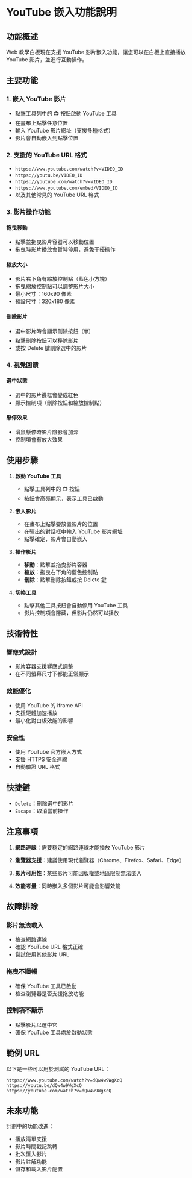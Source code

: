 # YouTube 嵌入功能說明

## 功能概述

Web 教學白板現在支援 YouTube 影片嵌入功能，讓您可以在白板上直接播放 YouTube 影片，並進行互動操作。

## 主要功能

### 1. 嵌入 YouTube 影片
- 點擊工具列中的 📺 按鈕啟動 YouTube 工具
- 在畫布上點擊任意位置
- 輸入 YouTube 影片網址（支援多種格式）
- 影片會自動嵌入到點擊位置

### 2. 支援的 YouTube URL 格式
- `https://www.youtube.com/watch?v=VIDEO_ID`
- `https://youtu.be/VIDEO_ID`
- `https://youtube.com/watch?v=VIDEO_ID`
- `https://www.youtube.com/embed/VIDEO_ID`
- 以及其他常見的 YouTube URL 格式

### 3. 影片操作功能

#### 拖曳移動
- 點擊並拖曳影片容器可以移動位置
- 拖曳時影片播放會暫時停用，避免干擾操作

#### 縮放大小
- 影片右下角有縮放控制點（藍色小方塊）
- 拖曳縮放控制點可以調整影片大小
- 最小尺寸：160x90 像素
- 預設尺寸：320x180 像素

#### 刪除影片
- 選中影片時會顯示刪除按鈕（🗑️）
- 點擊刪除按鈕可以移除影片
- 或按 Delete 鍵刪除選中的影片

### 4. 視覺回饋

#### 選中狀態
- 選中的影片邊框會變成紅色
- 顯示控制項（刪除按鈕和縮放控制點）

#### 懸停效果
- 滑鼠懸停時影片陰影會加深
- 控制項會有放大效果

## 使用步驟

1. **啟動 YouTube 工具**
   - 點擊工具列中的 📺 按鈕
   - 按鈕會高亮顯示，表示工具已啟動

2. **嵌入影片**
   - 在畫布上點擊要放置影片的位置
   - 在彈出的對話框中輸入 YouTube 影片網址
   - 點擊確定，影片會自動嵌入

3. **操作影片**
   - **移動**：點擊並拖曳影片容器
   - **縮放**：拖曳右下角的藍色控制點
   - **刪除**：點擊刪除按鈕或按 Delete 鍵

4. **切換工具**
   - 點擊其他工具按鈕會自動停用 YouTube 工具
   - 影片控制項會隱藏，但影片仍然可以播放

## 技術特性

### 響應式設計
- 影片容器支援響應式調整
- 在不同螢幕尺寸下都能正常顯示

### 效能優化
- 使用 YouTube 的 iframe API
- 支援硬體加速播放
- 最小化對白板效能的影響

### 安全性
- 使用 YouTube 官方嵌入方式
- 支援 HTTPS 安全連線
- 自動驗證 URL 格式

## 快捷鍵

- `Delete`：刪除選中的影片
- `Escape`：取消當前操作

## 注意事項

1. **網路連線**：需要穩定的網路連線才能播放 YouTube 影片

2. **瀏覽器支援**：建議使用現代瀏覽器（Chrome、Firefox、Safari、Edge）

3. **影片可用性**：某些影片可能因版權或地區限制無法嵌入

4. **效能考量**：同時嵌入多個影片可能會影響效能

## 故障排除

### 影片無法載入
- 檢查網路連線
- 確認 YouTube URL 格式正確
- 嘗試使用其他影片 URL

### 拖曳不順暢
- 確保 YouTube 工具已啟動
- 檢查瀏覽器是否支援拖放功能

### 控制項不顯示
- 點擊影片以選中它
- 確保 YouTube 工具處於啟動狀態

## 範例 URL

以下是一些可以用於測試的 YouTube URL：

```
https://www.youtube.com/watch?v=dQw4w9WgXcQ
https://youtu.be/dQw4w9WgXcQ
https://youtube.com/watch?v=dQw4w9WgXcQ
```

## 未來功能

計劃中的功能改進：
- 播放清單支援
- 影片時間戳記跳轉
- 批次匯入影片
- 影片註解功能
- 儲存和載入影片配置 